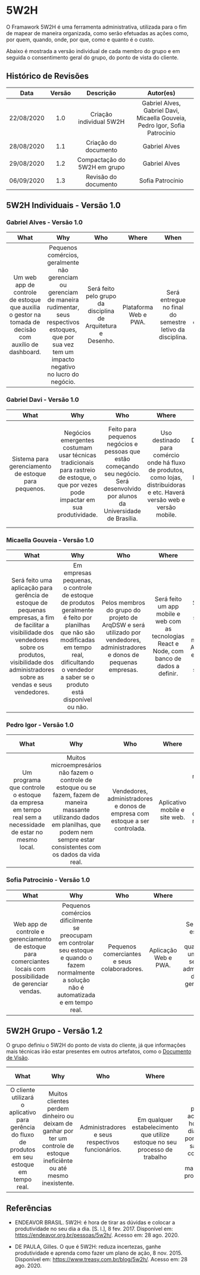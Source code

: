 # 5W2H

O Framawork 5W2H é uma ferramenta administrativa, utilizada para o fim de mapear de maneira organizada, como serão efetuadas as ações como, por quem, quando, onde, por que, como e quanto é o custo.

Abaixo é mostrada a versão individual de cada membro do grupo e em seguida o consentimento geral do grupo, do ponto de vista do cliente.

## Histórico de Revisões

|    Data    | Versão |         Descrição         |           Autor(es)            |
| :--------: | :----: | :-----------------------: | :----------------------------: |
| 22/08/2020 |  1.0   |  Criação individual 5W2H  | Gabriel Alves, Gabriel Davi, Micaella Gouveia, Pedro Igor, Sofia Patrocínio |
| 28/08/2020 |  1.1   |  Criação do documento  | Gabriel Alves | 
| 29/08/2020 |  1.2   |  Compactação do 5W2H em grupo | Gabriel Alves |
| 06/09/2020 |  1.3   |  Revisão do documento | Sofia Patrocínio |


## 5W2H Individuais - Versão 1.0

### Gabriel Alves - Versão 1.0

| What | Why | Who | Where | When | How | How Much|
| :---:| :---:| :---:| :---:| :---:| :---:| :---:|
| Um web app de controle de estoque que auxilia o gestor na tomada de decisão com auxílio de dashboard. | Pequenos comércios, geralmente não gerenciam ou gerenciam de maneira rudimentar, seus respectivos estoques, que por sua vez tem um impacto negativo no lucro do negócio. | Será feito pelo grupo da disciplina de Arquitetura e Desenho. | Plataforma Web e PWA. | Será entregue no final do semestre letivo da disciplina. | Através do navegador e dispositivos mobile. | Para os usuários inicialmente gratuito, e para o desenvolvimento possíveis custos de host dos serviços. |

### Gabriel Davi - Versão 1.0

| What | Why | Who | Where | When | How | How Much|
| :---:| :---:| :---:| :---:| :---:| :---:| :---:|
| Sistema para gerenciamento de estoque para pequenos.| Negócios emergentes costumam usar técnicas tradicionais para rastreio de estoque, o que por vezes pode impactar em sua produtividade. | Feito para pequenos negócios e pessoas que estão começando seu negócio. Será desenvolvido por alunos da Universidade de Brasília. | Uso destinado para comércio onde há fluxo de produtos, como lojas, distribuidoras e etc. Haverá versão web e versão mobile.| Desenvolvimento previsto para o segundo semestre de 2020. Seu lançamento está previsto para o primeiro semestre de 2021. | Utilizaremos ferramentas de desenvolvimento web, mobile e para API utilizaremos o rest. | Seu custo será variável, contabilizado de acordo com o número de funcionários que serão cadastrados na aplicação e o tamanho do estoque que será administrado. |

### Micaella Gouveia - Versão 1.0

| What | Why | Who | Where | When | How | How Much|
| :---:| :---:| :---:| :---:| :---:| :---:| :---:|
| Será feito uma aplicação para gerência de estoque de pequenas empresas, a fim de facilitar a visibilidade dos vendedores sobre os produtos, visibilidade dos administradores sobre as vendas e seus vendedores. | Em empresas pequenas, o controle de estoque de produtos geralmente é feito por planilhas que não são modificadas em tempo real, dificultando o vendedor a saber se o produto está disponível ou não. | Pelos membros do grupo do projeto de ArqDSW e será utilizado por vendedores, administradores e donos de pequenas empresas. | Será feito um app mobile e web com as tecnologias React e Node, com banco de dados a definir. | Será feito no 2º semestre de 2020 pela matéria de Arquitetura e Desenho de software. | O aplicativo funcionará como um visualizador de estoque, além de gestão do estoque, em que o vendedor poderá remover itens do estoque assim que são vendidos. | Para desenvolver, pretendemos utilizar plataformas Open Source, porém podem existir custos de hospedagem de banco de serviços. Para o cliente, será um aplicativo grátis. |

### Pedro Igor - Versão 1.0

| What | Why | Who | Where | When | How | How Much|
| :---:| :---:| :---:| :---:| :---:| :---:| :---:|
| Um programa que controle o estoque da empresa em tempo real sem a necessidade de estar no mesmo local. | Muitos microempresários não fazem o controle de estoque ou se fazem, fazem de maneira massante utilizando dados em planilhas, que podem nem sempre estar consistentes com os dados da vida real. | Vendedores, administradores e donos de empresa com estoque a ser controlada. | Aplicativo mobile e site web. | Quando for necessário informar que há estoque novo e quando for necessario remover uma unidade de um produto. | Utilizando métodos de gestão de projeto e tecnologias de software. | Não haverá custo para o cliente. |

### Sofia Patrocinio - Versão 1.0

| What | Why | Who | Where | When | How | How Much|
| :---:| :---:| :---:| :---:| :---:| :---:| :---:|
| Web app de controle e gerenciamento de estoque para comerciantes locais com possibilidade de gerenciar vendas. | Pequenos comércios dificilmente se preocupam em controlar seu estoque e quando o fazem normalmente a solução não é automatizada e em tempo real. | Pequenos comerciantes e seus colaboradores. | Aplicação Web e PWA. | Sempre que o estoque for reposto, quando efetuar uma venda e sempre que administradores desejarem gerenciar seus dados. | Através do navegador, efetuando vendas, adicionando estoque e colaboradores. | A aplicação cobrará custos mensais referentes a manutenção do servidor e serviços de host. |


## 5W2H Grupo - Versão 1.2

O grupo definiu o 5W2H do ponto de vista do cliente, já que informações mais técnicas irão estar presentes em outros artefatos, como o [Documento de Visão](product/DocVisão.md).

| What | Why | Who | Where | When | How | How Much|
| :---:| :---:| :---:| :---:| :---:| :---:| :---:|
| O cliente utilizará o aplicativo para gerência do fluxo de produtos em seu estoque em tempo real. | Muitos clientes perdem dinheiro ou deixam de ganhar por ter um controle de estoque ineficiênte ou até mesmo inexistente. | Administradores e seus respectivos funcionários. | Em qualquer estabelecimento que utilize estoque no seu processo de trabalho | Será possível acesso 24 horas por dia, 7 dias por semana, salvo em condições de manutenção programada. | Poderá ser acessado em dispositivos eletrônicos com acesso a internet, como smartphones e computadores. | Versão básica, gratuita. Versão Pro, paga. |

## Referências

- ENDEAVOR BRASIL. 5W2H: é hora de tirar as dúvidas e colocar a produtividade no seu dia a dia. [S. l.], 8 fev. 2017. Disponível em: https://endeavor.org.br/pessoas/5w2h/. Acesso em: 28 ago. 2020.

- DE PAULA, Gilles. O que é 5W2H: reduza incertezas, ganhe produtividade e aprenda como fazer um plano de ação, 8 nov. 2015. Disponível em: https://www.treasy.com.br/blog/5w2h/. Acesso em: 28 ago. 2020.